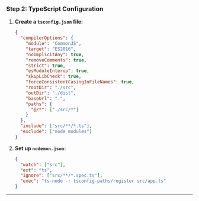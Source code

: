 ### Step 2: TypeScript Configuration

1. **Create a `tsconfig.json` file:**

   ```json
   {
     "compilerOptions": {
       "module": "CommonJS",
       "target": "ES2016",
       "noImplicitAny": true,
       "removeComments": true,
       "strict": true,
       "esModuleInterop": true,
       "skipLibCheck": true,
       "forceConsistentCasingInFileNames": true,
       "rootDir": "./src",
       "outDir": "./dist",
       "baseUrl": ".",
       "paths": {
         "@/*": ["./src/*"]
       }
     },
     "include": ["src/**/*.ts"],
     "exclude": ["node_modules"]
   }
   ```

2. **Set up `nodemon.json`:**
   ```json
   {
     "watch": ["src"],
     "ext": "ts",
     "ignore": ["src/**/*.spec.ts"],
     "exec": "ts-node -r tsconfig-paths/register src/app.ts"
   }
   ```

---
